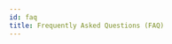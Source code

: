 ```yaml
---
id: faq
title: Frequently Asked Questions (FAQ)
---
```

<!-- 
### Question 1

text

---

### Question 2

answer -->
